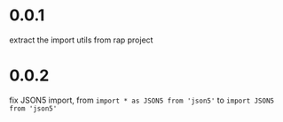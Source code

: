 # 0.0.1
extract the import utils from rap project

# 0.0.2
fix JSON5 import, from `import * as JSON5 from 'json5'` to `import JSON5 from 'json5'`
